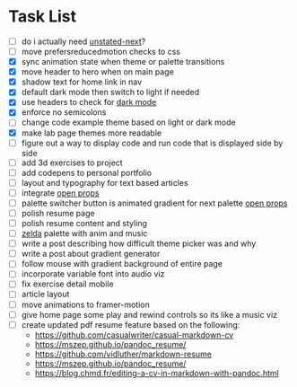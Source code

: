 # Task List
- [ ] do i actually need [unstated-next](https://github.com/jamiebuilds/unstated-next)?
- [ ] move prefersreducedmotion checks to css
- [x] sync animation state when theme or palette transitions 
- [x] move header to hero when on main page
- [x] shadow text for home link in nav
- [x] default dark mode then switch to light if needed
- [x] use headers to check for [dark mode](https://web.dev/user-preference-media-features-headers/)
- [x] enforce no semicolons
- [ ] change code example theme based on light or dark mode
- [x] make lab page themes more readable
- [ ] figure out a way to display code and run code that is displayed side by side
- [ ] add 3d exercises to project 
- [ ] add codepens to personal portfolio
- [ ] layout and typography for text based articles
- [ ] integrate [open props](https://css-tricks.com/open-props-and-custom-properties-as-a-system/)
- [ ] palette switcher button is animated gradient for next palette [open props](https://css-tricks.com/open-props-and-custom-properties-as-a-system/)
- [ ] polish resume page
- [ ] polish resume content and styling
- [ ] [zelda](https://youtu.be/bGmr-zHDFfU) palette with anim and music 
- [ ] write a post describing how difficult theme picker was and why
- [ ] write a post about gradient generator
- [ ] follow mouse with gradient background of entire page
- [ ] incorporate variable font into audio viz
- [ ] fix exercise detail mobile
- [ ] article layout
- [ ] move animations to framer-motion
- [ ] give home page some play and rewind controls so its like a music viz
- [ ] create updated pdf resume feature based on the following:
  - https://github.com/casualwriter/casual-markdown-cv
  - https://mszep.github.io/pandoc_resume/
  - https://github.com/vidluther/markdown-resume
  - https://mszep.github.io/pandoc_resume/
  - https://blog.chmd.fr/editing-a-cv-in-markdown-with-pandoc.html